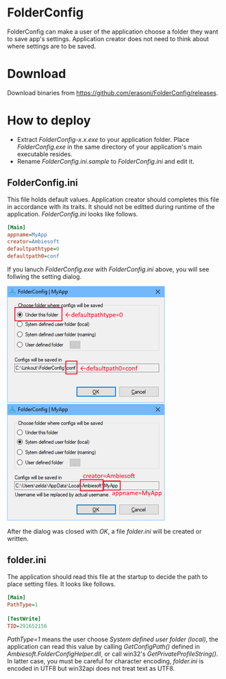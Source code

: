 # FolderConfig
FolderConfig can make a user of the application choose a folder they want to save app's settings. Application creator does not need to think about where settings are to be saved.

# Download
Download binaries from https://github.com/erasoni/FolderConfig/releases.

# How to deploy
* Extract *FolderConfig-x.x.exe* to your application folder. Place *FolderConfig.exe* in the same directory of your application's main executable resides.
* Rename *FolderConfig.ini.sample* to *FolderConfig.ini* and edit it. 

## FolderConfig.ini
This file holds default values. Application creator should completes this file in accordance with its traits. It should not be editted during runtime of the application. *FolderConfig.ini* looks like follows.

```ini
[Main]
appname=MyApp
creator=Ambiesoft
defaultpathtype=0
defaultpath0=conf
```

If you lanuch *FolderConfig.exe* with *FolderConfig.ini* above, you will see follwing the setting dialog.

![1](material/images/1.png "default")
![2](material/images/2.png "Choose 2")

After the dialog was closed with *OK*, a file *folder.ini* will be created or written. 

## folder.ini
The application should read this file at the startup to decide the path to place setting files. It looks like follows.
```ini
[Main]
PathType=1

[TestWrite]
TID=291652156
```
*PathType=1* means the user choose *System defined user folder (local)*, the application can read this value by calling *GetConfigPath()* defined in *Ambiesoft.FolderConfigHelper.dll*, or call win32's *GetPrivateProfileString()*. In latter case, you must be careful for character encoding, *folder.ini* is encoded in UTF8 but win32api does not treat text as UTF8.
